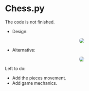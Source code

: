 # Chess.py

The code is not finished.

* Design: <br/>
<div align="center">
  <img style="border-radius:40%;" src="https://github.com/Milton-Avila/Chess.py/assets/79611719/a98cac4a-4928-4ba4-8eb0-7dc319252e3d"/>
</div>

* Alternative: <br/>
<div align="center">
 <img style="border-radius:40%;" src="https://github.com/Milton-Avila/Chess.py/assets/79611719/f8672c30-cc3e-4958-9b2c-e65349a23750"/>
</div>

Left to do:
* Add the pieces movement.
* Add game mechanics.
